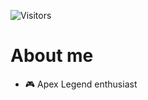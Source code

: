 ![Visitors](https://api.visitorbadge.io/api/visitors?path=https%3A%2F%2Fgithub.com%2FcoconutLatte&labelColor=%23dce775&countColor=%23555555)

# About me
- 🎮 Apex Legend enthusiast
